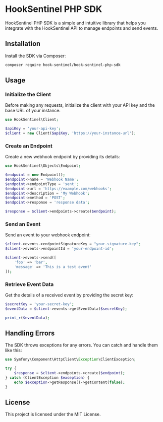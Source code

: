 
# HookSentinel PHP SDK

HookSentinel PHP SDK is a simple and intuitive library that helps you integrate with the HookSentinel API to manage endpoints and send events.

## Installation

Install the SDK via Composer:

```bash
composer require hook-sentinel/hook-sentinel-php-sdk
```

## Usage

### Initialize the Client

Before making any requests, initialize the client with your API key and the base URL of your instance.

```php
use HookSentinel\Client;

$apiKey = 'your-api-key';
$client = new Client($apiKey, 'https://your-instance-url');
```

### Create an Endpoint

Create a new webhook endpoint by providing its details:

```php
use HookSentinel\Objects\Endpoint;

$endpoint = new Endpoint();
$endpoint->name = 'Webhook Name';
$endpoint->endpointType = 'sent';
$endpoint->url = 'https://example.com/webhooks';
$endpoint->description = 'My Webhook';
$endpoint->method = 'POST';
$endpoint->response = 'response data';

$response = $client->endpoints->create($endpoint);
```

### Send an Event

Send an event to your webhook endpoint:

```php
$client->events->endpointSignatureKey = "your-signature-key";
$client->events->endpointId = 'your-endpoint-id';

$client->events->send([
    'foo' => 'bar',
    'message' => 'This is a test event'
]);
```

### Retrieve Event Data

Get the details of a received event by providing the secret key:

```php
$secretKey = 'your-secret-key';
$eventData = $client->events->getEventData($secretKey);

print_r($eventData);
```

## Handling Errors

The SDK throws exceptions for any errors. You can catch and handle them like this:

```php
use Symfony\Component\HttpClient\Exception\ClientException;

try {
    $response = $client->endpoints->create($endpoint);
} catch (ClientException $exception) {
    echo $exception->getResponse()->getContent(false);
}
```

## License

This project is licensed under the MIT License.